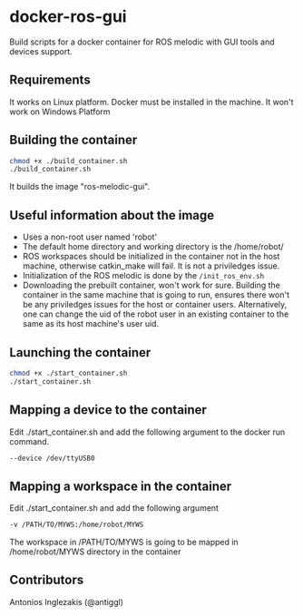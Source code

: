 # docker-ros-gui

Build scripts for a docker container for ROS melodic with GUI tools and devices support.

## Requirements
It works on Linux platform. Docker must be installed in the machine.
It won't work on Windows Platform

## Building the container
```bash
chmod +x ./build_container.sh
./build_container.sh
```
It builds the image "ros-melodic-gui".

## Useful information about the image
* Uses a non-root user named 'robot'
* The default home directory and working directory is the /home/robot/
* ROS workspaces should be initialized in the container not in the host machine, otherwise catkin_make will fail. It is not a priviledges issue.
* Initialization of the ROS melodic is done by the ```/init_ros_env.sh```
* Downloading the prebuilt container, won't work for sure. Building the container in the same machine that is going to run, ensures there won't be any priviledges issues for the host or container users. Alternatively, one can change the uid of the robot user in an existing container to the same as its host machine's user uid.


## Launching the container

```bash
chmod +x ./start_container.sh
./start_container.sh
```

## Mapping a device to the container
Edit ./start_container.sh and add the following argument to the docker run command.
```bash
--device /dev/ttyUSB0
```

## Mapping a workspace in the container
Edit ./start_container.sh and add the following argument
```bash
-v /PATH/TO/MYWS:/home/robot/MYWS
```
The workspace in /PATH/TO/MYWS is going to be mapped in /home/robot/MYWS directory in the container



## Contributors
Antonios Inglezakis (@antiggl)

